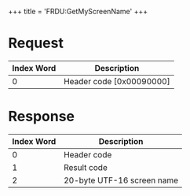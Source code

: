 +++
title = 'FRDU:GetMyScreenName'
+++

# Request

| Index Word | Description                |
|------------|----------------------------|
| 0          | Header code \[0x00090000\] |

# Response

| Index Word | Description                |
|------------|----------------------------|
| 0          | Header code                |
| 1          | Result code                |
| 2          | 20-byte UTF-16 screen name |
